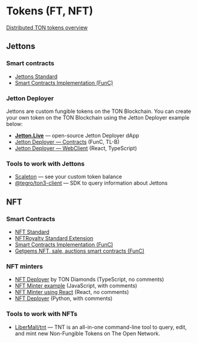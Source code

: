 # Tokens (FT, NFT)

[Distributed TON tokens overview](https://telegra.ph/Scalable-DeFi-in-TON-03-30)

## Jettons

### Smart contracts

* [Jettons Standard](https://github.com/ton-blockchain/TEPs/blob/master/text/0074-jettons-standard.md)
* [Smart Contracts Implementation (FunC)](https://github.com/ton-blockchain/token-contract/)

### Jetton Deployer

Jettons are custom fungible tokens on the TON Blockchain. You can create your own token on the TON Blockchain using the Jetton Deployer example below:

* **[Jetton.Live](https://jetton.live/)** — open-source Jetton Deployer dApp
* [Jetton Deployer — Contracts](https://github.com/ton-defi-org/jetton-deployer-contracts) (FunC, TL-B)
* [Jetton Deployer — WebClient](https://github.com/ton-defi-org/jetton-deployer-webclient) (React, TypeScript)

### Tools to work with Jettons

* [Scaleton](http://scaleton.io) — see your custom token balance
* [@tegro/ton3-client](https://github.com/TegroTON/ton3-client#jettons-example) — SDK to query information about Jettons


## NFT

### Smart Contracts

* [NFT Standard](https://github.com/ton-blockchain/TEPs/blob/master/text/0062-nft-standard.md)
* [NFTRoyalty Standard Extension](https://github.com/ton-blockchain/TEPs/blob/master/text/0066-nft-royalty-standard.md)
* [Smart Contracts Implementation (FunC)](https://github.com/ton-blockchain/token-contract/)
* [Getgems NFT, sale, auctions smart contracts (FunC)](https://github.com/getgems-io/nft-contracts)

### NFT minters

* [NFT Deployer](https://github.com/tondiamonds/ton-nft-deployer) by TON Diamonds (TypeScript, no comments)
* [NFT Minter example](https://github.com/ton-foundation/token-contract/tree/main/nft/web-example) (JavaScript, with comments)
* [NFT Minter using React](https://github.com/tonbuilders/tonbuilders-minter) (React, no comments)
* [NFT Deployer](https://github.com/anomaly-guard/nft-deployer) (Python, with comments)

### Tools to work with NFTs

* [LiberMall/tnt](https://github.com/LiberMall/tnt) — TNT is an all-in-one command-line tool to query, edit, and mint new Non-Fungible Tokens on The Open Network.
